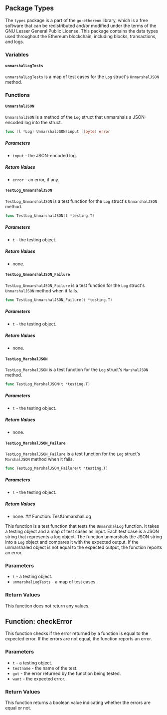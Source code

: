 ## Package Types

The `types` package is a part of the `go-ethereum` library, which is a free software that can be redistributed and/or modified under the terms of the GNU Lesser General Public License. This package contains the data types used throughout the Ethereum blockchain, including blocks, transactions, and logs.

### Variables

#### `unmarshalLogTests`

`unmarshalLogTests` is a map of test cases for the `Log` struct's `UnmarshalJSON` method.

### Functions

#### `UnmarshalJSON`

`UnmarshalJSON` is a method of the `Log` struct that unmarshals a JSON-encoded log into the struct.

```go
func (l *Log) UnmarshalJSON(input []byte) error
```

##### Parameters

- `input` - the JSON-encoded log.

##### Return Values

- `error` - an error, if any.

#### `TestLog_UnmarshalJSON`

`TestLog_UnmarshalJSON` is a test function for the `Log` struct's `UnmarshalJSON` method.

```go
func TestLog_UnmarshalJSON(t *testing.T)
```

##### Parameters

- `t` - the testing object.

##### Return Values

- none.

#### `TestLog_UnmarshalJSON_Failure`

`TestLog_UnmarshalJSON_Failure` is a test function for the `Log` struct's `UnmarshalJSON` method when it fails.

```go
func TestLog_UnmarshalJSON_Failure(t *testing.T)
```

##### Parameters

- `t` - the testing object.

##### Return Values

- none.

#### `TestLog_MarshalJSON`

`TestLog_MarshalJSON` is a test function for the `Log` struct's `MarshalJSON` method.

```go
func TestLog_MarshalJSON(t *testing.T)
```

##### Parameters

- `t` - the testing object.

##### Return Values

- none.

#### `TestLog_MarshalJSON_Failure`

`TestLog_MarshalJSON_Failure` is a test function for the `Log` struct's `MarshalJSON` method when it fails.

```go
func TestLog_MarshalJSON_Failure(t *testing.T)
```

##### Parameters

- `t` - the testing object.

##### Return Values

- none. ## Function: TestUnmarshalLog

This function is a test function that tests the `UnmarshalLog` function. It takes a testing object and a map of test cases as input. Each test case is a JSON string that represents a log object. The function unmarshals the JSON string into a `Log` object and compares it with the expected output. If the unmarshaled object is not equal to the expected output, the function reports an error.

### Parameters

- `t` - a testing object.
- `unmarshalLogTests` - a map of test cases.

### Return Values

This function does not return any values.

## Function: checkError

This function checks if the error returned by a function is equal to the expected error. If the errors are not equal, the function reports an error.

### Parameters

- `t` - a testing object.
- `testname` - the name of the test.
- `got` - the error returned by the function being tested.
- `want` - the expected error.

### Return Values

This function returns a boolean value indicating whether the errors are equal or not.
